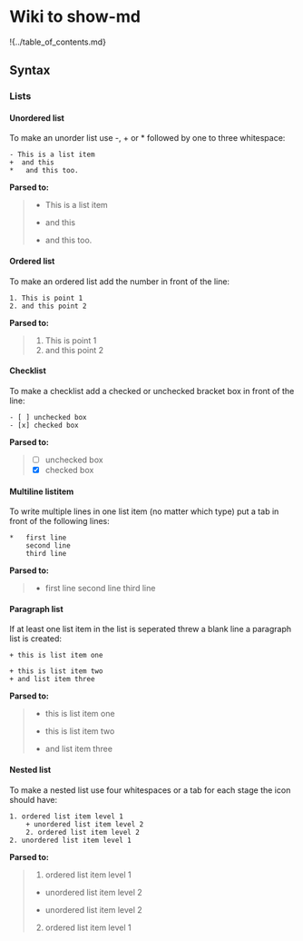 # Wiki to show-md

!{../table_of_contents.md}

## Syntax

### Lists
#### Unordered list
To make an unorder list use -, + or * followed by one to three whitespace:

	- This is a list item
	+  and this
	*   and this too.

**Parsed to:**

> - This is a list item
> + and this
> * and this too.

#### Ordered list
To make an ordered list add the number in front of the line:

	1. This is point 1
	2. and this point 2

**Parsed to:**

> 1. This is point 1
> 2. and this point 2

#### Checklist
To make a checklist add a checked or unchecked bracket box in front of the line:

	- [ ] unchecked box
	- [x] checked box

**Parsed to:**

> - [ ] unchecked box
> - [x] checked box

#### Multiline listitem
To write multiple lines in one list item (no matter which type) put a tab in front of the following lines:

	*   first line
		second line
		third line

**Parsed to:**

> * first line
> 	second line
> 	third line

#### Paragraph list
If at least one list item in the list is seperated threw a blank line a paragraph list is created:

	+ this is list item one

	+ this is list item two
	+ and list item three

**Parsed to:**

> + this is list item one
>
> + this is list item two
> + and list item three

#### Nested list
To make a nested list use four whitespaces or a tab for each stage the icon should have:

	1. ordered list item level 1
		+ unordered list item level 2
		2. ordered list item level 2
	2. unordered list item level 1

**Parsed to:**

> 1. ordered list item level 1
> 	+ unordered list item level 2
> 	* unordered list item level 2
> 2. ordered list item level 1
